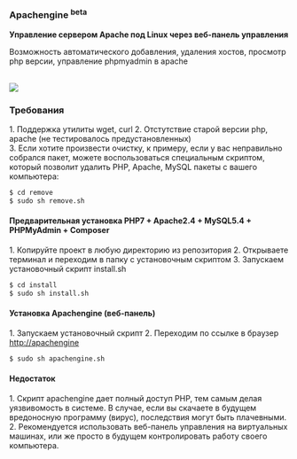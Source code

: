 <h3>Apachengine <sup>beta</sup></h3>
<b>Управление сервером Apache под Linux через веб-панель управления</b>
<p>Возможность автоматического добавления, удаления хостов, просмотр php версии, управление phpmyadmin в apache</p>
<br>
<img src="https://habrastorage.org/files/0c5/adc/cfb/0c5adccfb5aa49e3be49474ad0b5139b.png" aling="center"/>
<br>
<h3>Требования</h3>
1. Поддержка утилиты wget, curl
2. Отстутствие старой версии php, apache (не тестировалось предустановленных) <br>  
3. Если хотите произвести очистку, к примеру, если у вас неправильно собрался пакет, можете воспользоваться специальным скриптом,
который позволит удалить PHP, Apache, MySQL пакеты с вашего компьютера:

```bash
$ cd remove
$ sudo sh remove.sh
``` 

<h4>Предварительная установка PHP7 + Apache2.4 + MySQL5.4 + PHPMyAdmin + Composer</h4>
1. Копируйте проект в любую директорию из репозитория
2. Открываете терминал и переходим в папку с установочным скриптом
3. Запускаем установочный скрипт install.sh

```bash
$ cd install
$ sudo sh install.sh
``` 

<h4>Установка Apachengine (веб-панель)</h4>
1. Запускаем установочный скрипт
2. Переходим по ссылке в браузер <a href="#">http://apachengine</a>

```bash
$ sudo sh apachengine.sh
```

<h4>Недостаток</h4>
1. Скрипт apachengine дает полный доступ PHP, тем самым делая уязвивомость в системе. 
В случае, если вы скачаете в будущем вредоносную программу (вирус), последствия могут быть плачевными.
2. Рекомендуется использовать веб-панель управления на виртуальных машинах, или же просто в будущем контролировать
работу своего компьютера.